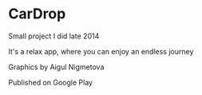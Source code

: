 # CarDrop

Small project I did late 2014

It's a relax app, where you can enjoy an endless journey

Graphics by Aigul Nigmetova


Published on Google Play
